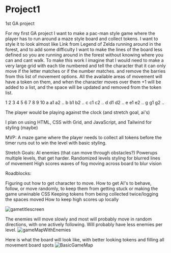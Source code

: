 # Project1
1st GA project

For my first GA project I want to make a pac-man style game where the player has to run around a maze style board and collect tokens. I want to style it to look almost like Link from Legend of Zelda running around in the forest, and to add some difficulty I want to make the lines of the board less defined so you are running around in the forest without knowing where you can and cant walk.
To make this work I imagine that I would need to make a very large grid with each tile numbered and tell the character that it can only move if the letter matches or if the number matches. and remove the barries from this list of movement options. All the available areas of movement will have a token on them, and when the character moves over them +1 will be added to a list, and the space will be updated and removed from the token list.

  1  2  3  4  5  6  7  8  9  10
a a1 a2 ..
b b1 b2 ..
c c1 c2 ..
d d1 d2 ..
e e1 e2 ..
g g1 g2 ..


The player would be playing against the clock (and stretch goal, ai's)

I plan on using HTML, CSS with Grid, and JavaScript, and Tailwind for styling (maybe)

MVP:
A maze game where the player needs to collect all tokens before the timer runs out to win the level with basic styling.

Stretch Goals:
AI enemies (that can move through obstacles?)
Powerups
multiple levels, that get harder.
Randomized levels
styling for blurred lines of movement
High scores
waves of fog moving across board to blur vision


Roadblocks:

Figuring out how to get character to move.
How to get AI's to behave, follow, or move randomly, to keep them from getting stuck or making the game unwinable
CSS
Keeping tokens from being collected twice/logging the spaces moved 
How to keep high scores up locally





![gametitlescreen](https://user-images.githubusercontent.com/63885329/118312782-bc339500-b4a6-11eb-8e12-1c7eff67f7a6.jpg)

The enemies will move slowly and most will probably move in random directions, with one actively following.
Will probably have less enemies per level.
![gameMapWithEnemies](https://user-images.githubusercontent.com/63885329/118312788-be95ef00-b4a6-11eb-893c-395aea915bbb.jpg)


Here is what the board will look like, with better looking tokens and filling all movement board spots
![BasicGameMap](https://user-images.githubusercontent.com/63885329/118312793-bfc71c00-b4a6-11eb-868d-39a8cfe94c33.jpg)



















